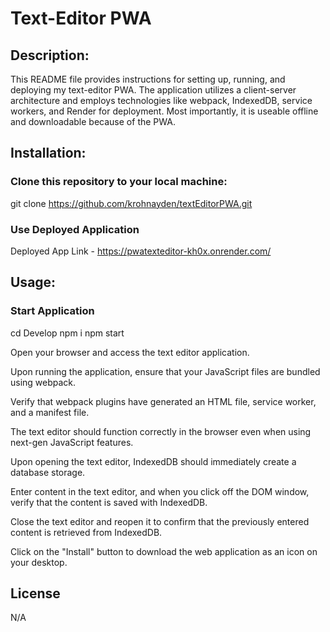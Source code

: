 # Text-Editor PWA

## Description:
This README file provides instructions for setting up, running, and deploying my text-editor PWA. The application utilizes a client-server architecture and employs technologies like webpack, IndexedDB, service workers, and Render for deployment. Most importantly, it is useable offline and downloadable because of the PWA.

## Installation:

### Clone this repository to your local machine:
git clone https://github.com/krohnayden/textEditorPWA.git

### Use Deployed Application
Deployed App Link - 
https://pwatexteditor-kh0x.onrender.com/

## Usage:

### Start Application
cd Develop
npm i
npm start

Open your browser and access the text editor application.

Upon running the application, ensure that your JavaScript files are bundled using webpack.

Verify that webpack plugins have generated an HTML file, service worker, and a manifest file.

The text editor should function correctly in the browser even when using next-gen JavaScript features.

Upon opening the text editor, IndexedDB should immediately create a database storage.

Enter content in the text editor, and when you click off the DOM window, verify that the content is saved with IndexedDB.

Close the text editor and reopen it to confirm that the previously entered content is retrieved from IndexedDB.

Click on the "Install" button to download the web application as an icon on your desktop.

## License
N/A

